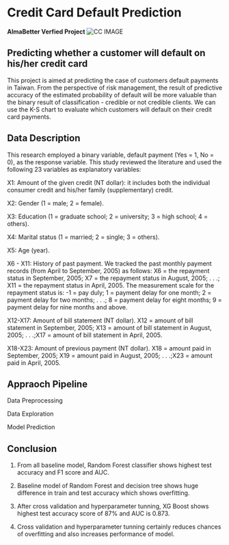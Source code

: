 # Credit Card Default Prediction
**AlmaBetter Verfied Project**
![CC IMAGE](https://user-images.githubusercontent.com/100474431/173319902-75a028c2-0e04-4603-ab5c-0d47ddc2922a.jpeg)
## **Predicting whether a customer will default on his/her credit card**

This project is aimed at predicting the case of customers default payments in Taiwan. From the perspective of risk management, the result of predictive accuracy of the estimated probability of default will be more valuable than the binary result of classification - credible or not credible clients. We can use the K-S chart to evaluate which customers will default on their credit card payments.

## **Data Description**

This research employed a binary variable, default payment (Yes = 1, No = 0), as the response variable. This study reviewed the literature and used the following 23 variables as explanatory variables:

  X1: Amount of the given credit (NT dollar): it includes both the individual consumer credit and his/her family (supplementary) credit.
  
  X2: Gender (1 = male; 2 = female).
  
  X3: Education (1 = graduate school; 2 = university; 3 = high school; 4 = others).
  
  X4: Marital status (1 = married; 2 = single; 3 = others).
  
  X5: Age (year).
  
  X6 - X11: History of past payment. We tracked the past monthly payment records (from April to September, 2005) as follows: X6 = the repayment status in September,     2005; 
  X7 = the repayment status in August, 2005; . . .; X11 = the repayment status in April, 2005. The measurement scale for the repayment status is: -1 = pay duly; 1 = payment delay for one month; 2 = payment delay for two   months; . . .; 8 = payment delay for eight months; 9 = payment delay for nine months and above.
  
  X12-X17: Amount of bill statement (NT dollar). X12 = amount of bill statement in September, 2005; X13 = amount of bill statement in August, 2005; . . .;X17 = amount of bill statement in April, 2005.
  
  X18-X23: Amount of previous payment (NT dollar). X18 = amount paid in September, 2005; X19 = amount paid in August, 2005; . . .;X23 = amount paid in April, 2005.
  
  ## **Appraoch Pipeline**
  
  Data Preprocessing
  
  Data Exploration
  
  Model Prediction
  
  ## **Conclusion**
  
 1. From all baseline model, Random Forest classifier shows highest test accuracy
and F1 score and AUC.

2. Baseline model of Random Forest and decision tree shows huge difference in
train and test accuracy which shows overfitting.

3. After cross validation and hyperparameter tunning, XG Boost shows highest test
accuracy score of 87% and AUC is 0.873.

4. Cross validation and hyperparameter tunning certainly reduces chances of
overfitting and also increases performance of model.
  
  

